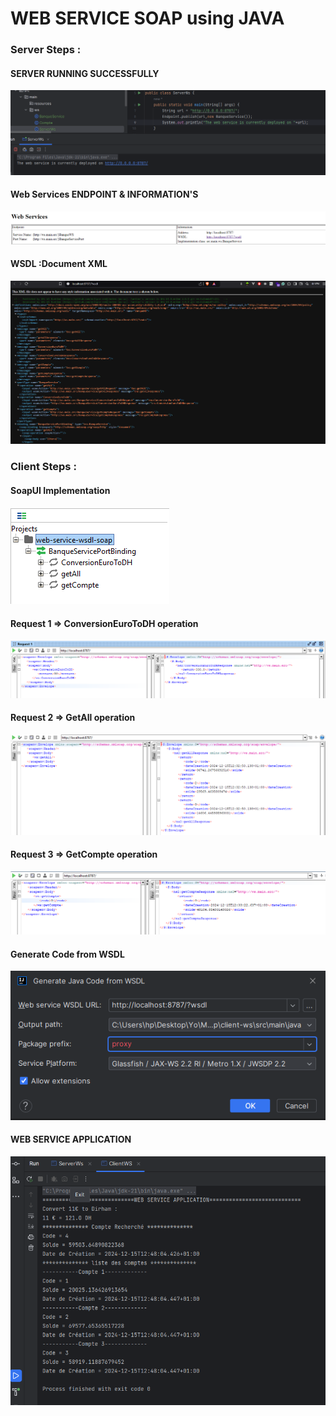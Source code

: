 <h1>WEB SERVICE SOAP using JAVA</h1>

<h3>Server Steps :</h3>

<h4>SERVER RUNNING SUCCESSFULLY</h4>
<img src="captures/1.png">

<h4>Web Services ENDPOINT  & INFORMATION'S</h4>
<img src="captures/2.png">

<h4>WSDL :Document XML</h4>
<img src="captures/3.png">

<h3>Client Steps :</h3>

<h4>SoapUI Implementation</h4>
<img src="captures/4.png">

<h4>Request 1 => ConversionEuroToDH operation</h4>
<img src="captures/req1.png">

<h4>Request 2 => GetAll operation</h4>
<img src="captures/req2.png">

<h4>Request 3 => GetCompte operation</h4>
<img src="captures/req3.png">

<h4>Generate Code from WSDL</h4>
<img src="captures/g-java-code-from-wsdl.png">

<h4>WEB SERVICE APPLICATION</h4>
<img src="captures/result.png">

